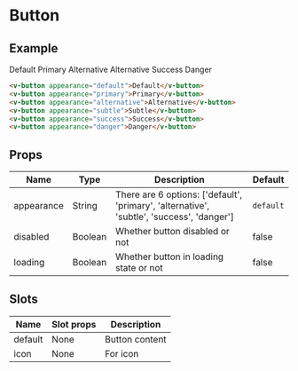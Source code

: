# Button

## Example

<div class="p-3 border rounded-2 my-3">
  <v-button appearance="default">Default</v-button>
  <v-button appearance="primary">Primary</v-button>
  <v-button appearance="alternative">Alternative</v-button>
  <v-button appearance="subtle">Alternative</v-button>
  <v-button appearance="success">Success</v-button>
  <v-button appearance="danger">Danger</v-button>
</div>

``` html
<v-button appearance="default">Default</v-button>
<v-button appearance="primary">Primary</v-button>
<v-button appearance="alternative">Alternative</v-button>
<v-button appearance="subtle">Subtle</v-button>
<v-button appearance="success">Success</v-button>
<v-button appearance="danger">Danger</v-button>
```

## Props
Name       | Type     | Description | Default
---------- | -------- | ----------- | -----
appearance | String   | There are 6 options: ['default', 'primary', 'alternative', 'subtle', 'success', 'danger'] | <code>default</code>
disabled   | Boolean  | Whether button disabled or not | false
loading   | Boolean  | Whether button in loading state or not | false

## Slots
Name     | Slot props       | Description
-------- | -----------      | -----
default  | None             | Button content
icon     | None             | For icon
